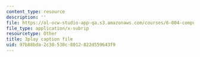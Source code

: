 ```yaml
---
content_type: resource
description: ''
file: https://ol-ocw-studio-app-qa.s3.amazonaws.com/courses/6-004-computation-structures-spring-2017/97b88bda2c30530c8012822d559643f9_3VGZANOQXAM.vtt
file_type: application/x-subrip
resourcetype: Other
title: 3play caption file
uid: 97b88bda-2c30-530c-8012-822d559643f9
---
```

